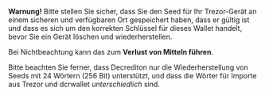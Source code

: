 **Warnung!** Bitte stellen Sie sicher, dass Sie den Seed für Ihr Trezor-Gerät an einem
sicheren und verfügbaren Ort gespeichert haben, dass er gültig ist und dass es sich
um den korrekten Schlüssel für dieses Wallet handelt, bevor Sie ein Gerät löschen und
wiederherstellen.

Bei Nichtbeachtung kann das zum **Verlust von Mitteln führen**.

Bitte beachten Sie ferner, dass Decrediton nur die Wiederherstellung von Seeds
mit 24 Wörtern (256 Bit) unterstützt, und dass die Wörter für Importe aus Trezor
und dcrwallet *unterschiedlich* sind.
